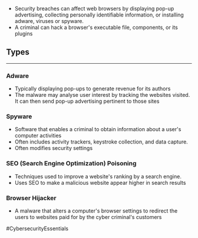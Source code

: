 - Security breaches can affect web browsers by displaying pop-up advertising, collecting personally identifiable information, or installing adware, viruses or spyware.
- A criminal can hack a browser's executable file, components, or its plugins

## Types
---
### Adware
- Typically displaying pop-ups to generate revenue for its authors
- The malware may analyse user interest by tracking the websites visited. It can then send pop-up advertising pertinent to those sites

### Spyware
- Software that enables a criminal to obtain information about a user's computer activities
- Often includes activity trackers, keystroke collection, and data capture.
- Often modifies security settings

### SEO (Search Engine Optimization) Poisoning
- Techniques used to improve a website's ranking by a search engine. 
- Uses SEO to make a malicious website appear higher in search results

### Browser Hijacker
- A malware that alters a computer's browser settings to redirect the users to websites paid for by the cyber criminal's customers

#CybersecurityEssentials 